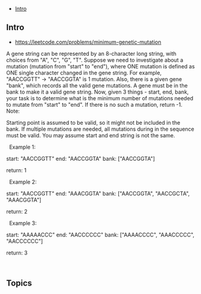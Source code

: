 - [Intro](#intro)

## Intro

- https://leetcode.com/problems/minimum-genetic-mutation

A gene string can be represented by an 8-character long string, with choices from "A", "C", "G", "T".
Suppose we need to investigate about a mutation (mutation from "start" to "end"), where ONE mutation is defined as ONE single character changed in the gene string.
For example, "AACCGGTT" -> "AACCGGTA" is 1 mutation.
Also, there is a given gene "bank", which records all the valid gene mutations. A gene must be in the bank to make it a valid gene string.
Now, given 3 things - start, end, bank, your task is to determine what is the minimum number of mutations needed to mutate from "start" to "end". If there is no such a mutation, return -1.
Note:

Starting point is assumed to be valid, so it might not be included in the bank.
If multiple mutations are needed, all mutations during in the sequence must be valid.
You may assume start and end string is not the same.

 
Example 1:

start: "AACCGGTT"
end:   "AACCGGTA"
bank: ["AACCGGTA"]

return: 1

 
Example 2:

start: "AACCGGTT"
end:   "AAACGGTA"
bank: ["AACCGGTA", "AACCGCTA", "AAACGGTA"]

return: 2

 
Example 3:

start: "AAAAACCC"
end:   "AACCCCCC"
bank: ["AAAACCCC", "AAACCCCC", "AACCCCCC"]

return: 3

 


## Topics



